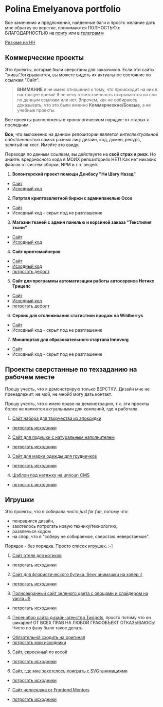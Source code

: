 # Polina Emelyanova portfolio

Все замечения и предложения, найденные баги и просто желание дать мне обратку по верстке, принимаются ПОЛНОСТЬЮ с БЛАГОДАРНОСТЬЮ на [почту](bugoaneo_@_gmail.com) или в [телеграмм](https://t.me/Polina_emelyanova)

[Резюме на HH](https://novosibirsk.hh.ru/resume/b4e5a4efff0b4686190039ed1f6c6777696931)

## Коммерческие проекты
Это проекты, которые были сверстаны для заказчиков. Если эти сайты "живы"/открываются, вы можете видеть их актуальное состояние по ссылкам "Сайт".

> **ВНИМАНИЕ** я не имею отношения к тому, что происходит на них в настоящее время! Я не несу ответственность открываются ли они по данным ссылкам или нет. Впрочем, как не собираюсь доказывать, что это были именно **Коммерческие/Боевые**, а не учебные проекты.

Все проекты расположены в хронологическом порядке: от старых к последним.

**Все**, что выложенно на данном репозитории является *интеллектуальной собственностью* самых разных лиц: дизайн, код, домен, ресурс, залитый на хост. Имейте это ввиду.

Переходя по данным ссылкам, вы действуете на **свой страх и риск**. Но знайте: вредоносного кода в МОИХ репозиториях НЕТ! Как нет никаких файлов от систем сборки, NPM и т.п. вещей.

1. **Волонтерский проект помощи Донбасу "Ни Шагу Назад"**
+ [Сайт](ни-шагу-назад.рф)
+ [Исходный код](https://github.com/bugoaneo/nosb)
2. **Потртал криптовалютной биржи с админпанелью Ocos**
+ [Сайт](https://ocos.uk/)
+ Исходный код - скрыт под не разглашение
3. **Магазин тканей с админ панелью и корзиной заказа "Текстилия ткани"**
+ [Сайт](https://www.tkani-textiliya.ru/)
+ [Исходный код](https://github.com/bugoaneo/textiliya)
4. **Сайт криптомайнеров**
+ [Сайт](https://ru-technologies.ru/)
+ [Исходный код](https://github.com/bugoaneo/bugoaneo.github.io/tree/master/bisness_project/criptodatacenter)
+ [потрогать дефолт](https://bugoaneo.github.io/bisness_project/criptodatacenter/)
5. **Сайт для программы автоматизации работы автосервиса Нетикс Трицепс**
+ [Сайт](https://netix.ru/lp/2021-09/)
+ [Исходный код](https://github.com/bugoaneo/bugoaneo.github.io/tree/master/bisness_project/sto)
+ [потрогать дефолт](https://bugoaneo.github.io/bisness_project/sto/)
6. **Сервис для отслеживания статистики продаж на Wildberrys**
+ [Сайт](https://myaccount.webtrade.su/site/login)
+ Исходный код - скрыт под не разглашение
7. **Минипортал для образовательного стартапа Innovorg**
+ [Сайт](https://innovorg.com/)
+ Исходный код - скрыт под не разглашение

## Проекты сверстанные по техзаданию на рабочем месте
Прошу учесть, что я демонстрирую только ВЕРСТКУ. Дизайн мне не пренадлежит: не мой, не мнойб могу дать контакт.

Прошу учесть, что я имею право на демонстрацию, т.к. эти проекты более не являются актуальными для компаний, где я работала.

1. [Сайт набора для творчества из эпоксидки](https://bugoaneo.github.io/webTeam/epoxy/)
+ [потрогать исходники](https://github.com/bugoaneo/bugoaneo.github.io/tree/master/webTeam/epoxy)
2. [Сайт для подушки с натуральным наполнителем](https://bugoaneo.github.io/webTeam/pillow/)
+ [потрогать исходники](https://github.com/bugoaneo/bugoaneo.github.io/tree/master/webTeam/pillow)
3. [Сайт для марки одежды для грудничков](https://bugoaneo.github.io/webTeam/kids/)
+ [потрогать исходники](https://github.com/bugoaneo/bugoaneo.github.io/tree/master/webTeam/kids)
4. [Шаблон под натяжку на unnoun CMS](https://bugoaneo.github.io/webTeam/shablon_cms/)
+ [потрогать исходники](https://github.com/bugoaneo/bugoaneo.github.io/tree/master/webTeam/shablon_cms3)


## Игрушки
Это проекты, что я собирала чисто *just for fun*, потому что:
+ понравился дизайн,
+ захотелось потрогать новую технику/технологию,
+ развлечься кодом
+ на спор, что я "соберу не собираемое, сверстаю неверстаемое".

Порядок - без порядка. Просто список игрушек. :-]

1. [Сайт отеля для котиков](https://bugoaneo.github.io/cat_hotel/)
+ [потрогать исходники](https://github.com/bugoaneo/bugoaneo.github.io/tree/master/cat_hotel)
2. [Сайт для флористического бутика. Sexy анимашки на ховер :)](https://bugoaneo.github.io/flora/)
+ [потрогать исходники](https://github.com/bugoaneo/bugoaneo.github.io/tree/master/flora)
3. [Полноэкранный сайт зеленого цвета с овощами и слайдером на vanila JS](https://bugoaneo.github.io/greenade/)
+ [потрогать исходники](https://github.com/bugoaneo/bugoaneo.github.io/tree/master/greenade)
4. [Перенабор сайта дизайн-агенства Twopots](https://bugoaneo.github.io/poster_portfolio/), просто потому что он шикарен!
ОТ ВСЕХ ПРАВ НА ЛЮБОЙ ГРАФОБЪЕКТ ОТКАЗЫВАЮСЬ! Чисто по фану было такое делать
+ [Обязательно! сходить на оригинал](https://twopots-design.com/)
+ [потрогать мои исходники](https://github.com/bugoaneo/bugoaneo.github.io/tree/master/poster_portfolio)
5. [Сайт, скроенный по косой](https://bugoaneo.github.io/strips/)
+ [потрогать исходники](https://github.com/bugoaneo/bugoaneo.github.io/tree/master/strips)
6. [Сайт, где мне захотелось поиграть с SVG-анимациями](https://bugoaneo.github.io/truck/)
+ [потрогать исходники](https://github.com/bugoaneo/bugoaneo.github.io/tree/master/truck)
7. [Сайт челленджа от Frontend Mentors](https://bugoaneo.github.io/frontendmentor/e-commerce/)
+ [потрогать исходники](https://github.com/bugoaneo/bugoaneo.github.io/tree/master/frontendmentor/e-commerce)